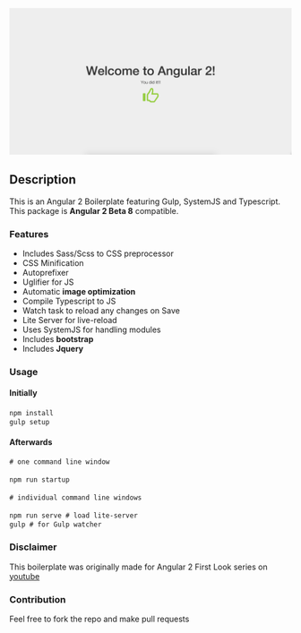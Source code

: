 ![alt text](./assets/images/index_image.png "Welcome Screen of Successful Installation")

## Description

This is an Angular 2 Boilerplate featuring Gulp, SystemJS and Typescript. This package is **Angular 2 Beta 8** compatible.

### Features

* Includes Sass/Scss to CSS preprocessor
* CSS Minification
* Autoprefixer
* Uglifier for JS
* Automatic **image optimization**
* Compile Typescript to JS
* Watch task to reload any changes on Save
* Lite Server for live-reload
* Uses SystemJS for handling modules
* Includes **bootstrap**
* Includes **Jquery**

### Usage

#### Initially
```
npm install
gulp setup

```

#### Afterwards

```
# one command line window

npm run startup

# individual command line windows

npm run serve # load lite-server
gulp # for Gulp watcher
```

### Disclaimer

This boilerplate was originally made for Angular 2 First Look series on [youtube](https://www.youtube.com/channel/UCxhcaC1wjUuFq3fC95i48fA)

### Contribution

Feel free to fork the repo and make pull requests
